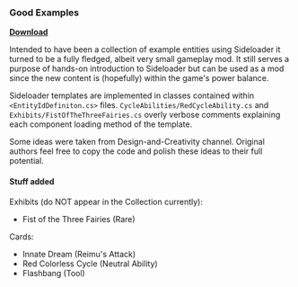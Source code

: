 ### Good Examples
[**Download**](https://github.com/Neoshrimp/LBoL-Entity-Sideloader/raw/master/src/GoodExamples/GoodExamples.dll)

Intended to have been a collection of example entities using Sideloader it turned to be a fully fledged, albeit very small gameplay mod. It still serves a purpose of hands-on introduction to Sideloader but can be used as a mod since the new content is (hopefully) within the game's power balance.

Sideloader templates are implemented in classes contained within `<EntityIdDefiniton.cs>` files. `CycleAbilities/RedCycleAbility.cs` and `Exhibits/FistOfTheThreeFairies.cs` overly verbose comments explaining each component loading method of the template.


Some ideas were taken from Design-and-Creativity channel. Original authors feel free to copy the code and polish these ideas to their full potential.

#### Stuff added
Exhibits (do NOT appear in the Collection currently):
- Fist of the Three Fairies (Rare)

Cards:
- Innate Dream (Reimu's Attack)
- Red Colorless Cycle (Neutral Ability)
- Flashbang (Tool)
